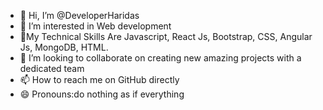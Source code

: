 - 👋 Hi, I’m @DeveloperHaridas
- 👀 I’m interested in Web development 
- 🌱My Technical Skills Are Javascript, React Js, Bootstrap, CSS, Angular Js, MongoDB, HTML.
- 💞️ I’m looking to collaborate on creating new amazing projects with a dedicated team 
- 📫 How to reach me on GitHub directly 
- 😄 Pronouns:do nothing as if everything 
  

<!---
DeveloperHaridas/DeveloperHaridas is a ✨ special ✨ repository because its `README.md` (this file) appears on your GitHub profile.
You can click the Preview link to take a look at your changes.
--->
